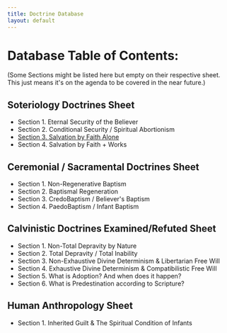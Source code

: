 ```yaml
---
title: Doctrine Database
layout: default
---
```


# Database Table of Contents: 				
			
(Some Sections might be listed here but empty on their respective sheet. This just means it's on the agenda to be covered in the near future.)	

## Soteriology Doctrines Sheet
* Section 1. Eternal Security of the Believer			
* Section 2. Conditional Security / Spiritual Abortionism			
* [Section 3. Salvation by Faith Alone](/doctrines/soteriology/faithalone)		
* Section 4. Salvation by Faith + Works 			
			
## Ceremonial / Sacramental Doctrines Sheet
* Section 1. Non-Regenerative Baptism 			
* Section 2. Baptismal Regeneration			
* Section 3. CredoBaptism / Believer's Baptism 			
* Section 4. PaedoBaptism / Infant Baptism 			
			
## Calvinistic Doctrines Examined/Refuted Sheet
* Section 1. Non-Total Depravity by Nature			
* Section 2. Total Depravity / Total Inability 			
* Section 3. Non-Exhaustive Divine Determinism & Libertarian Free Will 			
* Section 4. Exhaustive Divine Determinism & Compatibilistic Free Will 			
* Section 5. What is Adoption? And when does it happen?			
* Section 6. What is Predestination according to Scripture?			
			
## Human Anthropology Sheet
* Section 1. Inherited Guilt & The Spiritual Condition of Infants 			
